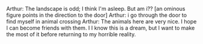 Arthur: The landscape is odd; I think I'm asleep. But am i?? [an ominous figure points in the direction to the door]
Arthur: i go through the door to find myself in animal crossing
Arthur: The animals here are very nice. I hope I can become friends with them. I
 I know this is a dream, but I want to make the most of it before returning to my horrible reality.
